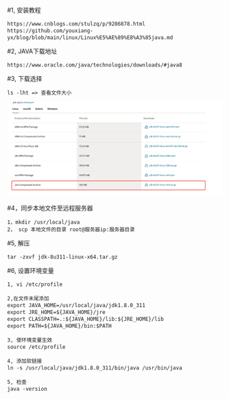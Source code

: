 #1, 安装教程
```
https://www.cnblogs.com/stulzq/p/9286878.html
https://github.com/youxiang-yx/blog/blob/main/linux/Linux%E5%AE%89%E8%A3%85java.md
```
#2, JAVA下载地址
```
https://www.oracle.com/java/technologies/downloads/#java8
```
#3, 下载选择
```
ls -lht => 查看文件大小
```
<img src="../buyServer/images/java8.png" width="600px" alt="" />

#4，同步本地文件至远程服务器
```
1，mkdir /usr/local/java
2， scp 本地文件的目录 root@服务器ip:服务器目录
```

#5, 解压
```
tar -zxvf jdk-8u311-linux-x64.tar.gz
```

#6, 设置环境变量
```
1, vi /etc/profile

2,在文件末尾添加
export JAVA_HOME=/usr/local/java/jdk1.8.0_311
export JRE_HOME=${JAVA_HOME}/jre
export CLASSPATH=.:${JAVA_HOME}/lib:${JRE_HOME}/lib
export PATH=${JAVA_HOME}/bin:$PATH

3, 使环境变量生效
source /etc/profile

4, 添加软链接
ln -s /usr/local/java/jdk1.8.0_311/bin/java /usr/bin/java

5, 检查
java -version
```